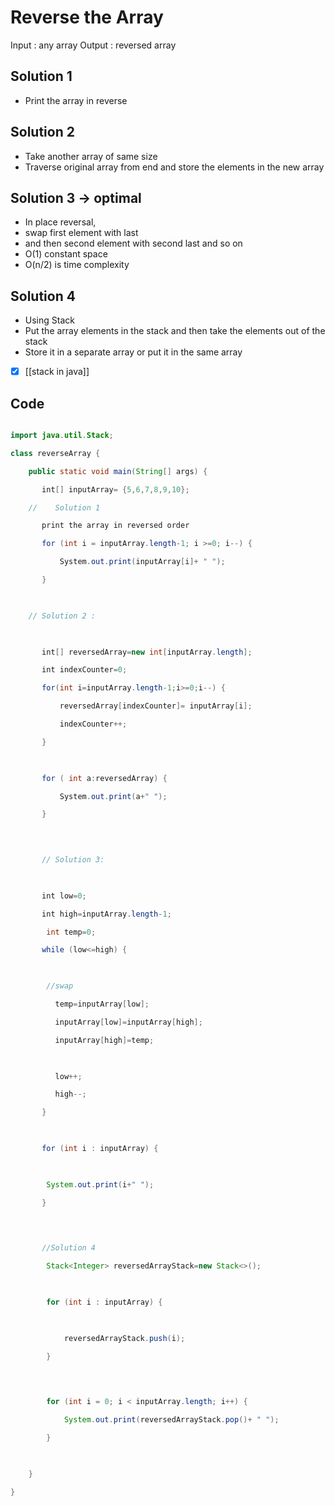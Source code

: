 # Reverse the Array

Input : any array
Output : reversed array

## Solution 1 
- Print the array in reverse

## Solution 2
- Take another array of same size
- Traverse original array from end and store the elements in the new array

## Solution 3 -> optimal 
- In place reversal, 
- swap first element with last 
- and then second element with second last and so on
- O(1) constant space
- O(n/2) is time complexity 

## Solution 4 
- Using Stack
- Put the array elements in the stack and then take the elements out of the stack 
- Store it in a separate array or put it in the same array
- [x] [[stack in java]]

## Code
```java 

import java.util.Stack;

class reverseArray {

    public static void main(String[] args) {

       int[] inputArray= {5,6,7,8,9,10};

    //    Solution 1

       print the array in reversed order

       for (int i = inputArray.length-1; i >=0; i--) {

           System.out.print(inputArray[i]+ " ");

       }

  

    // Solution 2 :

  

       int[] reversedArray=new int[inputArray.length];

       int indexCounter=0;

       for(int i=inputArray.length-1;i>=0;i--) {

           reversedArray[indexCounter]= inputArray[i];

           indexCounter++;

       }

  

       for ( int a:reversedArray) {

           System.out.print(a+" ");

       }

  
  

       // Solution 3:

  

       int low=0;

       int high=inputArray.length-1;

        int temp=0;

       while (low<=high) {

  

        //swap

          temp=inputArray[low];

          inputArray[low]=inputArray[high];

          inputArray[high]=temp;  

  

          low++;

          high--;

       }

  

       for (int i : inputArray) {

  

        System.out.print(i+" ");

       }

  
  

       //Solution 4

        Stack<Integer> reversedArrayStack=new Stack<>();

  

        for (int i : inputArray) {

  

            reversedArrayStack.push(i);

        }

  
  

        for (int i = 0; i < inputArray.length; i++) {

            System.out.print(reversedArrayStack.pop()+ " ");

        }

  

    }

}
```